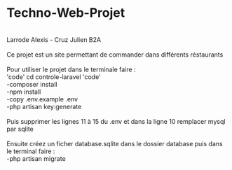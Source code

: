 # Techno-Web-Projet
<br/>
Larrode Alexis - Cruz Julien  B2A <br/>
<br/>
Ce projet est un site permettant de commander dans différents réstaurants<br/>
<br/>
Pour utiliser le projet dans le terminale faire : <br/>
'code' cd controle-laravel 'code'<br/>
-composer install <br/>
-npm install <br/>
-copy .env.example .env <br/>
-php artisan key:generate <br/><br/>
Puis supprimer les lignes 11 à 15 du .env et dans la ligne 10 remplacer mysql par sqlite <br/>
<br>
Ensuite créez un ficher database.sqlite dans le dossier database puis dans le terminal faire : <br/>
-php artisan migrate <br/>
